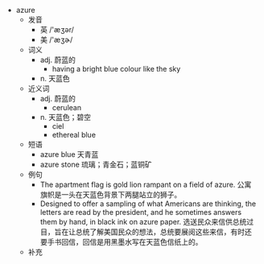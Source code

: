 - azure
  - 发音
    - 英 /'æʒər/
    - 美 /'æʒɚ/
  - 词义
    - adj. 蔚蓝的
      - having a bright blue colour like the sky
    - n. 天蓝色
  - 近义词
    - adj. 蔚蓝的
      - cerulean
    - n. 天蓝色；碧空
      - ciel
      - ethereal blue
  - 短语
    - azure blue 天青蓝
    - azure stone 琉璃；青金石；蓝铜矿
  - 例句
    - The apartment flag is gold lion rampant on a field of azure. 公寓旗帜是一头在天蓝色背景下两腿站立的狮子。
    - Designed to offer a sampling of what Americans are thinking, the letters are read by the president, and he sometimes answers them by hand, in black ink on azure paper. 选送民众来信供总统过目，旨在让总统了解美国民众的想法，总统要展阅这些来信，有时还要手书回信，回信是用黑墨水写在天蓝色信纸上的。
  - 补充